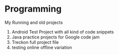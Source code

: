 # Programming
My Running and old projects

1. Android Test Project with all kind of code snippets
2. Java practice projects for Google code jam
3. Treckon full project file
4. testing online offline variation
